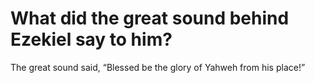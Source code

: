 # What did the great sound behind Ezekiel say to him?

The great sound said, “Blessed be the glory of Yahweh from his place!”
